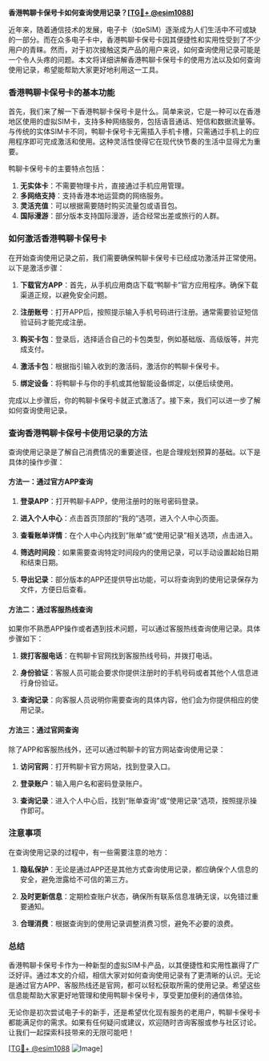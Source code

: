 **香港鸭聊卡保号卡如何查询使用记录？[[TG💪+ @esim1088](https://t.me/s/esim1088)]**

近年来，随着通信技术的发展，电子卡（如eSIM）逐渐成为人们生活中不可或缺的一部分。而在众多电子卡中，香港鸭聊卡保号卡因其便捷性和实用性受到了不少用户的青睐。然而，对于初次接触这类产品的用户来说，如何查询使用记录可能是一个令人头疼的问题。本文将详细讲解香港鸭聊卡保号卡的使用方法以及如何查询使用记录，希望能帮助大家更好地利用这一工具。

### 香港鸭聊卡保号卡的基本功能

首先，我们来了解一下香港鸭聊卡保号卡是什么。简单来说，它是一种可以在香港地区使用的虚拟SIM卡，支持多种网络服务，包括语音通话、短信和数据流量等。与传统的实体SIM卡不同，鸭聊卡保号卡无需插入手机卡槽，只需通过手机上的应用程序即可完成激活和使用。这种灵活性使得它在现代快节奏的生活中显得尤为重要。

鸭聊卡保号卡的主要特点包括：

1. **无实体卡**：不需要物理卡片，直接通过手机应用管理。
2. **多网络支持**：支持香港本地运营商的网络服务。
3. **灵活充值**：可以根据需要随时购买流量包或语音包。
4. **国际漫游**：部分版本支持国际漫游，适合经常出差或旅行的人群。

### 如何激活香港鸭聊卡保号卡

在开始查询使用记录之前，我们需要确保鸭聊卡保号卡已经成功激活并正常使用。以下是激活步骤：

1. **下载官方APP**：首先，从手机应用商店下载“鸭聊卡”官方应用程序。确保下载渠道正规，以避免安全问题。
   
2. **注册账号**：打开APP后，按照提示输入手机号码进行注册。通常需要验证短信验证码才能完成注册。

3. **购买卡包**：登录后，选择适合自己的卡包类型，例如基础版、高级版等，并完成支付。

4. **激活卡包**：根据指引输入收到的激活码，激活你的鸭聊卡保号卡。

5. **绑定设备**：将鸭聊卡与你的手机或其他智能设备绑定，以便后续使用。

完成以上步骤后，你的鸭聊卡保号卡就正式激活了。接下来，我们可以进一步了解如何查询使用记录。

### 查询香港鸭聊卡保号卡使用记录的方法

查询使用记录是了解自己消费情况的重要途径，也是合理规划预算的基础。以下是具体的操作步骤：

#### 方法一：通过官方APP查询

1. **登录APP**：打开鸭聊卡APP，使用注册时的账号密码登录。

2. **进入个人中心**：点击首页顶部的“我的”选项，进入个人中心页面。

3. **查看账单详情**：在个人中心内找到“账单”或“使用记录”相关选项，点击进入。

4. **筛选时间段**：如果需要查询特定时间段内的使用记录，可以手动设置起始日期和结束日期。

5. **导出记录**：部分版本的APP还提供导出功能，可以将查询到的使用记录保存为文件，方便日后查看。

#### 方法二：通过客服热线查询

如果你不熟悉APP操作或者遇到技术问题，可以通过客服热线查询使用记录。具体步骤如下：

1. **拨打客服电话**：在鸭聊卡官网找到客服热线号码，并拨打电话。

2. **身份验证**：客服人员可能会要求你提供注册时的手机号码或者其他个人信息进行身份验证。

3. **查询记录**：向客服人员说明你需要查询的具体内容，他们会为你提供相应的使用记录。

#### 方法三：通过官网查询

除了APP和客服热线外，还可以通过鸭聊卡的官方网站查询使用记录：

1. **访问官网**：打开鸭聊卡官方网站，找到登录入口。

2. **登录账户**：输入用户名和密码登录账户。

3. **查询记录**：进入个人中心后，找到“账单查询”或“使用记录”选项，按照提示操作即可。

### 注意事项

在查询使用记录的过程中，有一些需要注意的地方：

1. **隐私保护**：无论是通过APP还是其他方式查询使用记录，都应确保个人信息的安全，避免泄露给不可信的第三方。

2. **及时更新信息**：定期检查账户状态，确保所有联系信息准确无误，以免错过重要通知。

3. **合理消费**：根据查询到的使用记录调整消费习惯，避免不必要的浪费。

### 总结

香港鸭聊卡保号卡作为一种新型的虚拟SIM卡产品，以其便捷性和实用性赢得了广泛好评。通过本文的介绍，相信大家对如何查询使用记录有了更清晰的认识。无论是通过官方APP、客服热线还是官网，都可以轻松获取所需的使用记录。希望这些信息能帮助大家更好地管理和使用鸭聊卡保号卡，享受更加便利的通信体验。

无论你是初次尝试电子卡的新手，还是希望优化现有服务的老用户，鸭聊卡保号卡都能满足你的需求。如果有任何疑问或建议，欢迎随时咨询客服或参与社区讨论。让我们一起探索科技带来的无限可能吧！

[[TG💪+ @esim1088](https://t.me/s/esim1088) ![Image](https://i.postimg.cc/4NQfJmqS/Snipaste-2025-05-13-00-14-12.png)]
